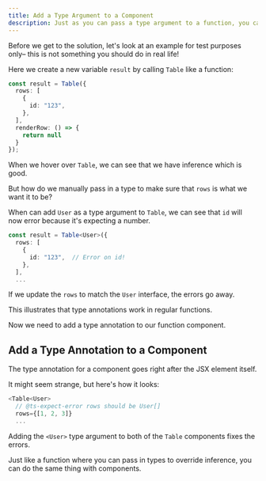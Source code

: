 ```yaml
---
title: Add a Type Argument to a Component
description: Just as you can pass a type argument to a function, you can pass a type argument to a component to override inference.
---
```


Before we get to the solution, let's look at an example for test purposes only– this is not something you should do in real life!

Here we create a new variable `result` by calling `Table` like a function:

```typescript
const result = Table({
  rows: [
    {
      id: "123",
    },
  ],
  renderRow: () => {
    return null
  }
});
```

When we hover over `Table`, we can see that we have inference which is good.

But how do we manually pass in a type to make sure that `rows` is what we want it to be?

When can add `User` as a type argument to `Table`, we can see that `id` will now error because it's expecting a number.

```typescript
const result = Table<User>({
  rows: [
    {
      id: "123",  // Error on id!
    },
  ],
  ...
```

If we update the `rows` to match the `User` interface, the errors go away.

This illustrates that type annotations work in regular functions.

Now we need to add a type annotation to our function component.

## Add a Type Annotation to a Component

The type annotation for a component goes right after the JSX element itself.

It might seem strange, but here's how it looks:

```typescript
<Table<User>
  // @ts-expect-error rows should be User[]
  rows={[1, 2, 3]}
  ...
```

Adding the `<User>` type argument to both of the `Table` components fixes the errors.

Just like a function where you can pass in types to override inference, you can do the same thing with components.

